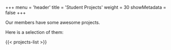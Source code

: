 +++
menu = 'header'
title = 'Student Projects'
weight = 30
showMetadata = false
+++

Our members have some awesome projects. 

Here is a selection of them:

{{< projects-list >}}
